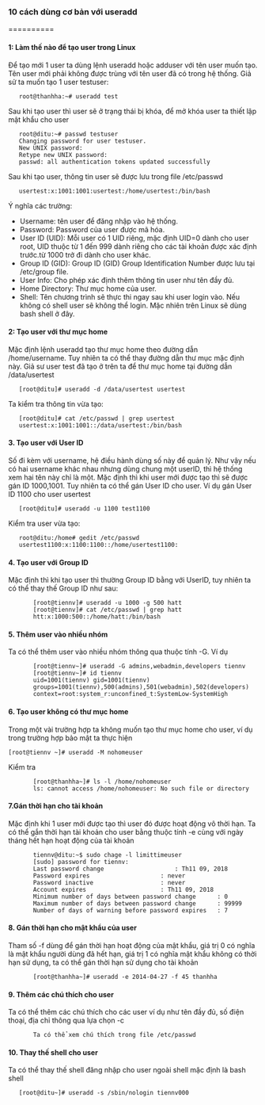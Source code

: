 ### 10 cách dùng cơ bản với useradd
==========
#### 1: Làm thế nào để tạo user trong Linux
Để tạo mới 1 user ta dùng lệnh useradd hoặc adduser với tên user muốn tạo. Tên user mới phải không được trùng với tên user đã có trong hệ thống.
Giả sử ta muốn tạo 1 user testuser:
 ```
    root@thanhha:~# useradd test
 ```
 Sau khi tạo user thì user sẽ ở trạng thái bị khóa, để mở khóa user ta thiết lập mật khẩu cho user
 ````
	root@ditu:~# passwd testuser 
	Changing password for user testuser.
	New UNIX password:
	Retype new UNIX password:
	passwd: all authentication tokens updated successfully
 ````
 Sau khi tạo user, thông tin user sẽ được lưu trong file /etc/passwd
 ```
	usertest:x:1001:1001:usertest:/home/usertest:/bin/bash
 ```
 Ý nghĩa các trường:
 * 	Username: tên user để đăng nhập vào hệ thống.
 * 	Password: Password của user được mã hóa.
 * 	User ID (UID): Mỗi user có 1 UID riêng, mặc định UID=0 dành cho user root, UID thuộc từ 1 đến 999 dành riêng cho các tài khoản được xác định trước.từ 1000 trở đi dành cho user khác.
 * 	Group ID (GID): Group ID (GID) Group Identification Number được lưu tại /etc/group file.
 * 	User Info: Cho phép xác định thêm thông tin user như tên đầy đủ.
 * 	Home Directory: Thư mục home của user.
 * 	Shell: Tên chương trình sẽ thực thi ngay sau khi user login vào. Nếu không có shell user sẽ không thể login. Mặc nhiên trên Linux sẽ dùng bash shell ở đây.
#### 2: Tạo user với thư mục home
Mặc định lệnh useradd tạo thư mục home theo đường dẫn /home/username. Tuy nhiên ta có thể thay đường dẫn thư mục mặc định này. Giả sư user test đã tạo ở trên ta để thư mục home tại đường dẫn /data/usertest
 ```
	[root@ditu]# useradd -d /data/usertest usertest
 ```
Ta kiểm tra thông tin vừa tạo:
 ````
	[root@ditu]# cat /etc/passwd | grep usertest
	usertest:x:1001:1001::/data/usertest:/bin/bash
 ````
#### 3. Tạo user với User ID
Số đi kèm với username, hệ điều hành dùng số này để quản lý. Như vậy nếu có hai username khác nhau nhưng dùng chung một userID, thì hệ thống xem hai tên này chỉ là một. Mặc định thì khi user mới được tạo thì sẽ được gán ID 1000,1001. Tuy nhiên ta có thể gán User ID cho user. Ví dụ gán User ID 1100 cho user usertest
 ```
	[root@ditu]# useradd -u 1100 test1100
 ```
Kiểm tra user vừa tạo:
 ````
	root@ditu:/home# gedit /etc/passwd
	usertest1100:x:1100:1100::/home/usertest1100:
 ````

#### 4. Tạo user với Group ID
Mặc định thì khi tạo user thì thường Group ID bằng với UserID, tuy nhiên ta có thể thay thế Group ID như sau:
 ```
		[root@tiennv]# useradd -u 1000 -g 500 hatt
		[root@tiennv]# cat /etc/passwd | grep hatt
		htt:x:1000:500::/home/hatt:/bin/bash
 ```

#### 5. Thêm user vào nhiều nhóm
Ta có thể thêm user vào nhiều nhóm thông qua thuộc tính -G. Ví dụ
 ```
		[root@tiennv~]# useradd -G admins,webadmin,developers tiennv 
		[root@tiennv~]# id tiennv
		uid=1001(tiennv) gid=1001(tiennv)
		groups=1001(tiennv),500(admins),501(webadmin),502(developers)
		context=root:system_r:unconfined_t:SystemLow-SystemHigh
 ```
#### 6.  Tạo user không có thư mục home
Trong một vài trường hợp ta không muốn tạo thư mục home cho user, ví dụ trong trường hợp bảo mật ta thực hiện
 ```
[root@tiennv ~]# useradd -M nohomeuser
 ```
Kiểm tra
 ````
		[root@thanhha~]# ls -l /home/nohomeuser
		ls: cannot access /home/nohomeuser: No such file or directory
 ````
#### 7.Gán thời hạn cho tài khoản
Mặc định khi 1 user mới được tạo thì user đó được hoạt động vô thời hạn. Ta có thể gắn thời hạn tài khoản cho user bằng thuộc tính -e cùng với ngày tháng hết hạn hoạt động của tài khoản
 ```
		tiennv@ditu:~$ sudo chage -l limittimeuser
		[sudo] password for tiennv: 
		Last password change					: Th11 09, 2018
		Password expires					: never
		Password inactive					: never
		Account expires						: Th11 09, 2018
		Minimum number of days between password change		: 0
		Maximum number of days between password change		: 99999
		Number of days of warning before password expires	: 7
 ```

#### 8. Gán thời hạn cho mật khẩu của user
Tham số -f dùng để gán thời hạn hoạt động của mật khẩu, giá trị 0 có nghĩa là mật khẩu người dùng đã hết hạn, giá trị 1 có nghĩa mật khẩu không có thời hạn sử dụng, ta có thể gán thời hạn sử dụng cho tài khoản
 ```
		[root@thanhha~]# useradd -e 2014-04-27 -f 45 thanhha
 ```
#### 9. Thêm các chú thích cho user
Ta có thể thêm các chú thích cho các user ví dụ như tên đầy đủ, số điện thoại, địa chỉ thông qua lựa chọn -c
 ```
		Ta có thể xem chú thích trong file /etc/passwd
 ```
#### 10. Thay thế shell cho user
Ta có thể thay thế shell đăng nhập cho user ngoài shell mặc định là bash shell
 ```
	[root@ditu~]# useradd -s /sbin/nologin tiennv000 
 ```




